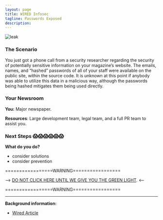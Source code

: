 ```yaml
---
layout: page
title: WIRED Infosec
tagline: Passwords Exposed
description:
---
```



![leak](https://media.giphy.com/media/JGunlb6LbQlz2/giphy.gif)

### The Scenario

You just got a phone call from a security researcher regarding the security of potentially sensitive information on your magazine’s website. The emails, names, and “hashed” passwords of all of your staff were available on the public site, within the source code. It is unknown at this point if anybody was able to utilize this data in a malicious way, although the passwords being hashed mitigates them being used directly.


### Your Newsroom

**You:** Major newspaper.

**Resources**: Large development team, legal team, and a full PR team to assist you.

### Next Steps 😱😱😱😱😱😱

**What do you do?**
 + consider solutions
 + consider prevention


=================WARNING=================

--> [DO NOT CLICK HERE UNTIL WE GIVE YOU THE GREEN LIGHT](./additional/LINKLINK.html). <--

=================WARNING=================

---

**Background information:**

* [Wired Article](https://www.wired.com/2017/03/wired-potential-infosecurity-problem-heres/)
